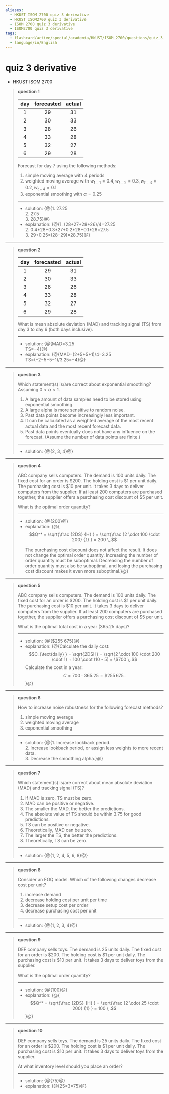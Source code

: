 ```yaml
---
aliases:
  - HKUST ISOM 2700 quiz 3 derivative
  - HKUST ISOM2700 quiz 3 derivative
  - ISOM 2700 quiz 3 derivative
  - ISOM2700 quiz 3 derivative
tags:
  - flashcard/active/special/academia/HKUST/ISOM_2700/questions/quiz_3_derivative
  - language/in/English
---
```


# quiz 3 derivative

- HKUST ISOM 2700

> __question 1__
>
> | day | forecasted | actual |
> |:---:|:----------:|:------:|
> | 1   | 29         | 31     |
> | 2   | 30         | 33     |
> | 3   | 28         | 26     |
> | 4   | 33         | 28     |
> | 5   | 32         | 27     |
> | 6   | 29         | 28     |
>
> Forecast for day 7 using the following methods:
>
> 1. simple moving average with 4 periods
> 2. weighted moving average with $w_{t - 1} = 0.4, w_{t - 2} = 0.3, w_{t - 3} = 0.2, w_{t - 4} = 0.1$
> 3. exponential smoothing with $\alpha = 0.25$
>
> ---
>
> - solution: {@{1. 27.25 <br/> 2. 27.5 <br/> 3. 28.75}@}
> - explanation: {@{1. \(28+27+28+26\)/4=27.25 <br/> 2. 0.4\*28+0.3\*27+0.2\*28+0.1\*26=27.5 <br/> 3. 29+0.25\*\(28−29\)=28.75}@} <!--SR:!2025-06-10,4,270!2025-06-10,4,270-->

---

> __question 2__
>
> | day | forecasted | actual |
> |:---:|:----------:|:------:|
> | 1   | 29         | 31     |
> | 2   | 30         | 33     |
> | 3   | 28         | 26     |
> | 4   | 33         | 28     |
> | 5   | 32         | 27     |
> | 6   | 29         | 28     |
>
> What is mean absolute deviation \(MAD\) and tracking signal \(TS\) from day 3 to day 6 \(both days inclusive\).
>
> ---
>
> - solution: {@{MAD=3.25 <br/> TS=−4}@}
> - explanation: {@{MAD=\(2+5+5+1\)/4=3.25 <br/> TS=\(−2−5−5−1\)/3.25=−4}@} <!--SR:!2025-06-10,4,270!2025-06-10,4,270-->

---

> __question 3__
>
> Which statement\(s\) is/are correct about exponential smoothing? Assuming $0 < \alpha < 1$.
>
> 1. A large amount of data samples need to be stored using exponential smoothing.
> 2. A large alpha is more sensitive to random noise.
> 3. Past data points become increasingly less important.
> 4. It can be calculated as a weighted average of the most recent actual data and the most recent forecast data.
> 5. Past data points eventually does not have any influence on the forecast. \(Assume the number of data points are finite.\)
>
> ---
>
> - solution: {@{2, 3, 4}@} <!--SR:!2025-06-10,4,270-->

---

> __question 4__
>
> ABC company sells computers. The demand is 100 units daily. The fixed cost for an order is \$200. The holding cost is \$1 per unit daily. The purchasing cost is \$10 per unit. It takes 3 days to deliver computers from the supplier. If at least 200 computers are purchased together, the supplier offers a purchasing cost discount of \$5 per unit.
>
> What is the optimal order quantity?
>
> ---
>
> - solution: {@{200}@}
> - explanation: {@{$$Q^* = \sqrt{\frac {2DS} {H} } = \sqrt{\frac {2 \cdot 100 \cdot 200} {1} } = 200 \,.$$ <p> The purchasing cost discount does not affect the result. It does not change the optimal order quantity. Increasing the number of order quantity must be suboptimal. Decreasing the number of order quantity must also be suboptimal, and losing the purchasing cost discount makes it even more suboptimal.}@} <!--SR:!2025-06-10,4,270!2025-06-10,4,270-->

---

> __question 5__
>
> ABC company sells computers. The demand is 100 units daily. The fixed cost for an order is \$200. The holding cost is \$1 per unit daily. The purchasing cost is \$10 per unit. It takes 3 days to deliver computers from the supplier. If at least 200 computers are purchased together, the supplier offers a purchasing cost discount of \$5 per unit.
>
> What is the optimal total cost in a year \(365.25 days\)?
>
> ---
>
> - solution: {@{\$255&nbsp;675}@}
> - explanation: {@{Calculate the daily cost: $$C_{\text{daily} } = \sqrt{2DSH} = \sqrt{2 \cdot 100 \cdot 200 \cdot 1} + 100 \cdot (10 - 5) = \$700 \,.$$ Calculate the cost in a year: $$C = 700 \cdot 365.25 = \$255\,675 \,.$$}@} <!--SR:!2025-06-10,4,270!2025-06-10,4,270-->

---

> __question 6__
>
> How to increase noise robustness for the following forecast methods?
>
> 1. simple moving average
> 2. weighted moving average
> 3. exponential smoothing
>
> ---
>
> - solution: {@{1. Increase lookback period. <br/> 2. Increase lookback period, or assign less weights to more recent data. <br/> 3. Decrease the smoothing alpha.}@} <!--SR:!2025-06-10,4,270-->

---

> __question 7__
>
> Which statement\(s\) is/are correct about mean absolute deviation \(MAD\) and tracking signal \(TS\)?
>
>
> 1. If MAD is zero, TS must be zero.
> 2. MAD can be positive or negative.
> 3. The smaller the MAD, the better the predictions.
> 4. The absolute value of TS should be within 3.75 for good predictions.
> 5. TS can be positive or negative.
> 6. Theoretically, MAD can be zero.
> 7. The larger the TS, the better the predictions.
> 8. Theoretically, TS can be zero.
>
> ---
>
> - solution: {@{1, 2, 4, 5, 6, 8}@} <!--SR:!2025-06-10,4,270-->

---

> __question 8__
>
> Consider an EOQ model. Which of the following changes decrease cost per unit?
>
> 1. increase demand
> 2. decrease holding cost per unit per time
> 3. decrease setup cost per order
> 4. decrease purchasing cost per unit
>
> ---
>
> - solution: {@{1, 2, 3, 4}@} <!--SR:!2025-06-10,4,270-->

---

> __question 9__
>
> DEF company sells toys. The demand is 25 units daily. The fixed cost for an order is \$200. The holding cost is \$1 per unit daily. The purchasing cost is \$10 per unit. It takes 3 days to deliver toys from the supplier.
>
> What is the optimal order quantity?
>
> ---
>
> - solution: {@{100}@}
> - explanation: {@{$$Q^* = \sqrt{\frac {2DS} {H} } = \sqrt{\frac {2 \cdot 25 \cdot 200} {1} } = 100 \,.$$}@} <!--SR:!2025-06-10,4,270!2025-06-10,4,270-->

---

> __question 10__
>
> DEF company sells toys. The demand is 25 units daily. The fixed cost for an order is \$200. The holding cost is \$1 per unit daily. The purchasing cost is \$10 per unit. It takes 3 days to deliver toys from the supplier.
>
> At what inventory level should you place an order?
>
> ---
>
> - solution: {@{75}@}
> - explanation: {@{25\*3=75}@} <!--SR:!2025-06-10,4,270!2025-06-10,4,270-->
